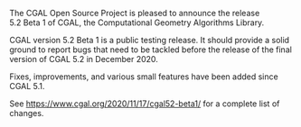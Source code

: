 The CGAL Open Source Project is pleased to announce the release 5.2 Beta 1
of CGAL, the Computational Geometry Algorithms Library.

CGAL version 5.2 Beta 1 is a public testing release. It should provide a solid ground to report bugs that need to be tackled before the release of the final version of CGAL 5.2 in December 2020.

Fixes, improvements, and various small features have been added since CGAL 5.1.

See https://www.cgal.org/2020/11/17/cgal52-beta1/ for a complete list of changes.
